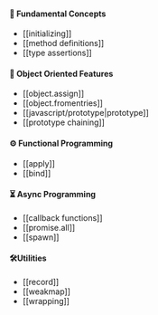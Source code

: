 #### 🍅 Fundamental Concepts
- [[initializing]]
- [[method definitions]]
- [[type assertions]]

#### 🧩 Object Oriented Features
- [[object.assign]]
- [[object.fromentries]]
- [[javascript/prototype|prototype]]
- [[prototype chaining]]

#### ⚙️ Functional Programming
- [[apply]]
- [[bind]]

#### ⏳ Async Programming
- [[callback functions]]
- [[promise.all]]
- [[spawn]]

#### 🛠️Utilities
- [[record]]
- [[weakmap]]
- [[wrapping]]